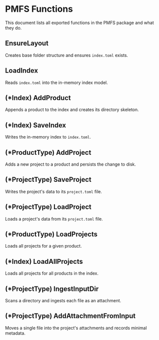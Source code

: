 # PMFS Functions

This document lists all exported functions in the PMFS package and what they do.

## EnsureLayout
Creates base folder structure and ensures `index.toml` exists.

## LoadIndex
Reads `index.toml` into the in-memory index model.

## (*Index) AddProduct
Appends a product to the index and creates its directory skeleton.

## (*Index) SaveIndex
Writes the in-memory index to `index.toml`.

## (*ProductType) AddProject
Adds a new project to a product and persists the change to disk.

## (*ProjectType) SaveProject
Writes the project's data to its `project.toml` file.

## (*ProjectType) LoadProject
Loads a project's data from its `project.toml` file.

## (*ProductType) LoadProjects
Loads all projects for a given product.

## (*Index) LoadAllProjects
Loads all projects for all products in the index.

## (*ProjectType) IngestInputDir
Scans a directory and ingests each file as an attachment.

## (*ProjectType) AddAttachmentFromInput
Moves a single file into the project's attachments and records minimal metadata.

